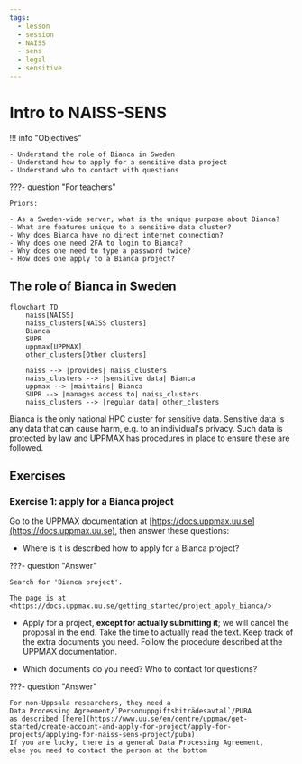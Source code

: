 ```yaml
---
tags:
  - lesson
  - session
  - NAISS
  - sens
  - legal
  - sensitive
---
```


# Intro to NAISS-SENS

!!! info "Objectives"

    - Understand the role of Bianca in Sweden
    - Understand how to apply for a sensitive data project
    - Understand who to contact with questions

???- question "For teachers"

    Priors:

    - As a Sweden-wide server, what is the unique purpose about Bianca?
    - What are features unique to a sensitive data cluster?
    - Why does Bianca have no direct internet connection?
    - Why does one need 2FA to login to Bianca?
    - Why does one need to type a password twice?
    - How does one apply to a Bianca project?

## The role of Bianca in Sweden

```mermaid
flowchart TD
    naiss[NAISS]
    naiss_clusters[NAISS clusters]
    Bianca
    SUPR
    uppmax[UPPMAX]
    other_clusters[Other clusters]

    naiss --> |provides| naiss_clusters
    naiss_clusters --> |sensitive data| Bianca
    uppmax --> |maintains| Bianca
    SUPR --> |manages access to| naiss_clusters
    naiss_clusters --> |regular data| other_clusters
```

Bianca is the only national HPC cluster for sensitive data.
Sensitive data is any data that can cause harm, e.g. to an individual's privacy.
Such data is protected by law and UPPMAX has procedures in place to ensure
these are followed.

## Exercises

### Exercise 1: apply for a Bianca project

Go to the UPPMAX documentation at
[https://docs.uppmax.uu.se](https://docs.uppmax.uu.se),
then answer these questions:

- Where is it is described how to apply for a Bianca project?

???- question "Answer"

    Search for 'Bianca project'.

    The page is at 
    <https://docs.uppmax.uu.se/getting_started/project_apply_bianca/>

- Apply for a project, **except for actually submitting it**;
  we will cancel the proposal in the end.
  Take the time to actually read the text.
  Keep track of the extra documents you need. 
  Follow the procedure described at the UPPMAX documentation.

- Which documents do you need? Who to contact for questions?

???- question "Answer"

    For non-Uppsala researchers, they need a
    Data Processing Agreement/`Personuppgiftsbiträdesavtal`/PUBA
    as described [here](https://www.uu.se/en/centre/uppmax/get-started/create-account-and-apply-for-project/apply-for-projects/applying-for-naiss-sens-project/puba).
    If you are lucky, there is a general Data Processing Agreement,
    else you need to contact the person at the bottom
